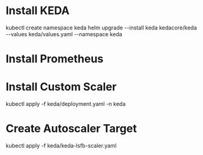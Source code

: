 # Install KEDA

kubectl create namespace keda
helm upgrade --install keda kedacore/keda --values keda/values.yaml --namespace keda

# Install Prometheus

# Install Custom Scaler
kubectl apply -f keda/deployment.yaml -n keda

# Create Autoscaler Target
kubectl apply -f keda/keda-lsfb-scaler.yaml